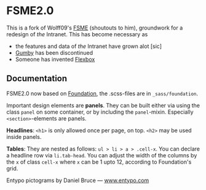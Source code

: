 FSME2.0
=======

This is a fork of Wolff09's [FSME](https://github.com/Wolff09/FSME/) (shoutouts to him), groundwork for a redesign of _the_ Intranet. This has become necessary as

- the features and data of _the_ Intranet have grown alot [sic]
- [Gumby](http://www.gumbyframework.com/) has been discontinued
- Someone has invented [Flexbox](https://www.w3.org/TR/css-flexbox-1/)


Documentation
-------------

FSME2.0 now based on [Foundation](http://foundation.zurb.com/), the .scss-files are in `_sass/foundation`.

Important design elements are **panels**. They can be built either via using the class `panel` on some container, or by including the `panel`-mixin.
Especially `<section>`-elements are panels.

**Headlines**: `<h1>` is only allowed once per page, on top. `<h2>` may be used inside panels.

**Tables**: They are nested as follows: `ul > li > a > .cell-x`. You can declare a headline row via `li.tab-head`. You can adjust the width of the columns by the `x` of class `cell-x` where `x` can be 1 upto 12, according to Foundation's grid.


Entypo pictograms by Daniel Bruce — www.entypo.com